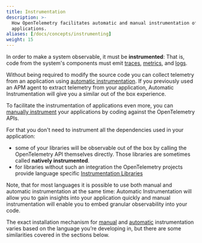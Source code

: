 ```yaml
---
title: Instrumentation
description: >-
  How OpenTelemetry facilitates automatic and manual instrumentation of
  applications.
aliases: [/docs/concepts/instrumenting]
weight: 15
---
```


In order to make a system observable, it must be **instrumented**: That is, code
from the system's components must emit [traces](/docs/concepts/signals/traces/),
[metrics](/docs/concepts/signals/metrics/), and
[logs](/docs/concepts/signals/logs/).

Without being required to modify the source code you can collect telemetry from
an application using [automatic instrumentation](automatic/). If you previously
used an APM agent to extract telemetry from your application, Automatic
Instrumentation will give you a similar out of the box experience.

To facilitate the instrumentation of applications even more, you can
[manually instrument](manual/) your applications by coding against the
OpenTelemetry APIs.

For that you don't need to instrument all the dependencies used in your
application:

- some of your libraries will be observable out of the box by calling the
  OpenTelemetry API themselves directly. Those libraries are sometimes called
  **natively instrumented**.
- for libraries without such an integration the OpenTelemetry projects provide
  language specific [Instrumentation Libraries][]

Note, that for most languages it is possible to use both manual and automatic
instrumentation at the same time: Automatic Instrumentation will allow you to
gain insights into your application quickly and manual instrumentation will
enable you to embed granular observability into your code.

The exact installation mechanism for [manual](manual/) and
[automatic](automatic/) instrumentation varies based on the language you’re
developing in, but there are some similarities covered in the sections below.

[instrumentation libraries]:
  /docs/specs/otel/overview/#instrumentation-libraries
